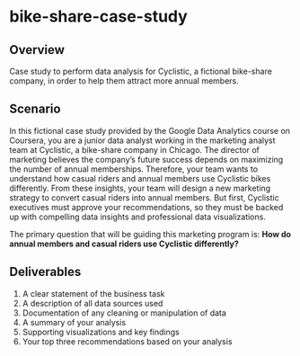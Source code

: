 # bike-share-case-study
## Overview
Case study to perform data analysis for Cyclistic, a fictional bike-share company, in order to help them attract more annual members.

## Scenario
In this fictional case study provided by the Google Data Analytics course on Coursera, you are a junior data analyst working in the marketing analyst team at Cyclistic, a bike-share company in Chicago. The director of marketing believes the company’s future success depends on maximizing the number of annual memberships. Therefore, your team wants to understand how casual riders and annual members use Cyclistic bikes differently. From these insights, your team will design a new marketing strategy to convert casual riders into annual members. But first, Cyclistic executives must approve your recommendations, so they must be backed up with compelling data insights and professional data visualizations.

The primary question that will be guiding this marketing program is: **How do annual members and casual riders use Cyclistic differently?**

## Deliverables
1. A clear statement of the business task
2. A description of all data sources used
3. Documentation of any cleaning or manipulation of data
4. A summary of your analysis
5. Supporting visualizations and key findings
6. Your top three recommendations based on your analysis
